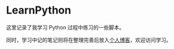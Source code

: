 # LearnPython

这里记录了我学习 Python 过程中练习的一些脚本。

同时，学习中记的笔记则将在整理完善后放入[个人博客](https://blog.vungjoe.xyz)，欢迎访问学习。